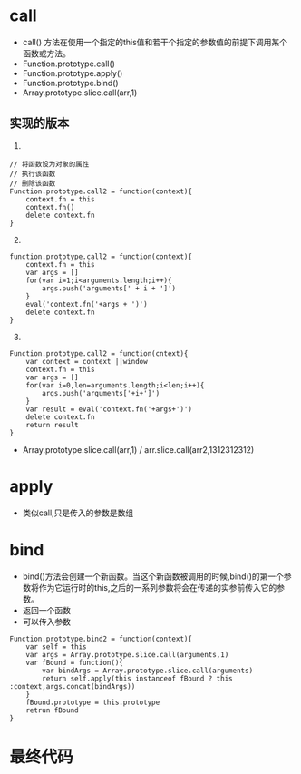# call
* call() 方法在使用一个指定的this值和若干个指定的参数值的前提下调用某个函数或方法。
* Function.prototype.call()
* Function.prototype.apply()
* Function.prototype.bind()
* Array.prototype.slice.call(arr,1)
## 实现的版本
1. 
```
// 将函数设为对象的属性
// 执行该函数
// 删除该函数
Function.prototype.call2 = function(context){
    context.fn = this
    context.fn()
    delete context.fn
}

```
2. 
```
function.prototype.call2 = function(context){
    context.fn = this
    var args = []
    for(var i=1;i<arguments.length;i++){
        args.push('arguments[' + i + ']')
    }
    eval('context.fn('+args + ')')
    delete context.fn
}

```
3. 
```
Function.prototype.call2 = function(cntext){
    var context = context ||window
    context.fn = this
    var args = []
    for(var i=0,len=arguments.length;i<len;i++){
        args.push('arguments['+i+']')
    }
    var result = eval('context.fn('+args+')')
    delete context.fn
    return result
}

```
* Array.prototype.slice.call(arr,1)   / arr.slice.call(arr2,1312312312)
# apply 
* 类似call,只是传入的参数是数组
# bind
* bind()方法会创建一个新函数。当这个新函数被调用的时候,bind()的第一个参数将作为它运行时的this,之后的一系列参数将会在传递的实参前传入它的参数。
* 返回一个函数
* 可以传入参数
```
Function.prototype.bind2 = function(context){
    var self = this
    var args = Array.prototype.slice.call(arguments,1)
    var fBound = function(){
        var bindArgs = Array.prototype.slice.call(arguments)
        return self.apply(this instanceof fBound ? this :context,args.concat(bindArgs))
    }
    fBound.prototype = this.prototype
    retrun fBound
}
```
# 最终代码
```


```

